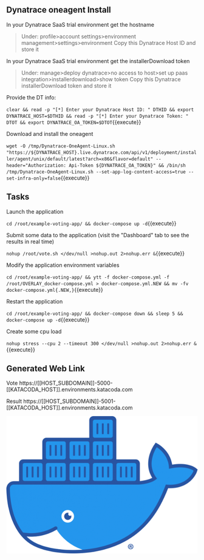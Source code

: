 
## Dynatrace oneagent Install
In your Dynatrace SaaS trial environment get the hostname

>Under: profile>account settings>environment management>settings>environment
>Copy this Dynatrace Host ID and store it


In your Dynatrace SaaS trial environment get the installerDownload token

>Under: manage>deploy dynatrace>no access to host>set up paas integration>installerdownload>show token
>Copy this Dynatrace installerDownload token and store it


Provide the DT info:

`clear && read -p "[*] Enter your Dynatrace Host ID: " DTHID && export DYNATRACE_HOST=$DTHID && read -p "[*] Enter your Dynatrace Token: " DTOT && export DYNATRACE_OA_TOKEN=$DTOT`{{execute}}

Download and install the oneagent

`wget -O /tmp/Dynatrace-OneAgent-Linux.sh "https://${DYNATRACE_HOST}.live.dynatrace.com/api/v1/deployment/installer/agent/unix/default/latest?arch=x86&flavor=default" --header="Authorization: Api-Token ${DYNATRACE_OA_TOKEN}" && /bin/sh /tmp/Dynatrace-OneAgent-Linux.sh --set-app-log-content-access=true --set-infra-only=false`{{execute}}



## Tasks

Launch the application 

`cd /root/example-voting-app/ && docker-compose up -d`{{execute}}

Submit some data to the application (visit the "Dashboard" tab to see the results in real time) 

`nohup /root/vote.sh </dev/null >nohup.out 2>nohup.err &`{{execute}}

Modify the application environment variables  

`cd /root/example-voting-app/ && ytt -f docker-compose.yml -f /root/OVERLAY_docker-compose.yml > docker-compose.yml.NEW && mv -fv docker-compose.yml{.NEW,}`{{execute}}

Restart the application 

`cd /root/example-voting-app/ && docker-compose down && sleep 5 && docker-compose up -d`{{execute}}

Create some cpu load 

`nohup stress --cpu 2 --timeout 300 </dev/null >nohup.out 2>nohup.err &`{{execute}}



## Generated Web Link

Vote
https://[[HOST_SUBDOMAIN]]-5000-[[KATACODA_HOST]].environments.katacoda.com

Result
https://[[HOST_SUBDOMAIN]]-5001-[[KATACODA_HOST]].environments.katacoda.com




![Docker Logo](./assets/Moby-logo.png)

